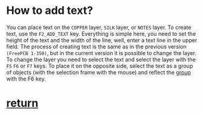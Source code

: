 # How to add text?

You can place text on the `COPPER` layer, `SILK` layer, or `NOTES` layer. To create text, use the `F2_ADD_TEXT` key. Everything is simple here, you need to set the height of the text and the width of the line, well, enter a text line in the upper field. The process of creating text is the same as in the previous version `(FreePCB 1-359)`, but in the current version it is possible to change the layer. To change the layer you need to select the text and select the layer with the `F5` `F6` or `F7` keys. To place it on the opposite side, select the text as a group of objects (with the selection frame with the mouse) and reflect the [group](fp_group_edit.md) with the F6 key.

# [return](How_to.md)
